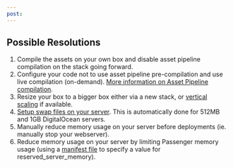 ```yaml
---
post: 
---
```


## Possible Resolutions

1.  Compile the assets on your own box and disable asset pipeline compilation on the stack going forward.
2.  Configure your code not to use asset pipeline pre-compilation and use live compilation (on-demand). [More information on Asset Pipeline compilation](http://help.cloud66.com/building-your-stack/asset-pipeline-compilation).
3.  Resize your box to a bigger box either via a new stack, or [vertical scaling](http://help.cloud66.com/managing-your-stack/scaling) if available.
4.  [Setup swap files on your server](https://www.digitalocean.com/community/articles/how-to-add-swap-on-ubuntu-12-04). This is automatically done for 512MB and 1GB DigitalOcean servers.
5.  Manually reduce memory usage on your server before deployments (ie. manually stop your webserver).
6.  Reduce memory usage on your server by limiting Passenger memory usage (using a [manifest file](http://help.cloud66.com/building-your-stack/getting-started-with-manifest-files) to specify a value for reserved&#95;server&#95;memory).

